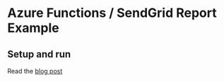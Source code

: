 # Azure Functions / SendGrid Report Example

## Setup and run

Read the [blog post](https://medium.freecodecamp.org/how-to-build-a-serverless-report-server-with-azure-functions-and-sendgrid-3c063a51f963)
